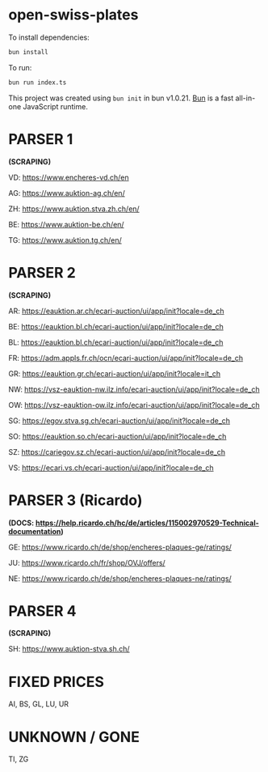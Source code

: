 # open-swiss-plates

To install dependencies:

```bash
bun install
```

To run:

```bash
bun run index.ts
```

This project was created using `bun init` in bun v1.0.21. [Bun](https://bun.sh) is a fast all-in-one JavaScript runtime.

# PARSER 1

**(SCRAPING)**

VD: https://www.encheres-vd.ch/en

AG: https://www.auktion-ag.ch/en/

ZH: https://www.auktion.stva.zh.ch/en/

BE: https://www.auktion-be.ch/en/

TG: https://www.auktion.tg.ch/en/

# PARSER 2

**(SCRAPING)**

AR: https://eauktion.ar.ch/ecari-auction/ui/app/init?locale=de_ch

BE: https://eauktion.bl.ch/ecari-auction/ui/app/init?locale=de_ch

BL: https://eauktion.bl.ch/ecari-auction/ui/app/init?locale=de_ch

FR: https://adm.appls.fr.ch/ocn/ecari-auction/ui/app/init?locale=de_ch

GR: https://eauktion.gr.ch/ecari-auction/ui/app/init?locale=it_ch

NW: https://vsz-eauktion-nw.ilz.info/ecari-auction/ui/app/init?locale=de_ch

OW: https://vsz-eauktion-ow.ilz.info/ecari-auction/ui/app/init?locale=de_ch

SG: https://egov.stva.sg.ch/ecari-auction/ui/app/init?locale=de_ch

SO: https://eauktion.so.ch/ecari-auction/ui/app/init?locale=de_ch

SZ: https://cariegov.sz.ch/ecari-auction/ui/app/init?locale=de_ch

VS: https://ecari.vs.ch/ecari-auction/ui/app/init?locale=de_ch

# PARSER 3 (Ricardo)

**(DOCS: https://help.ricardo.ch/hc/de/articles/115002970529-Technical-documentation)**

GE: https://www.ricardo.ch/de/shop/encheres-plaques-ge/ratings/

JU: https://www.ricardo.ch/fr/shop/OVJ/offers/

NE: https://www.ricardo.ch/de/shop/encheres-plaques-ne/ratings/

# PARSER 4

**(SCRAPING)**

SH: https://www.auktion-stva.sh.ch/

# FIXED PRICES

AI, BS, GL, LU, UR

# UNKNOWN / GONE

TI, ZG

